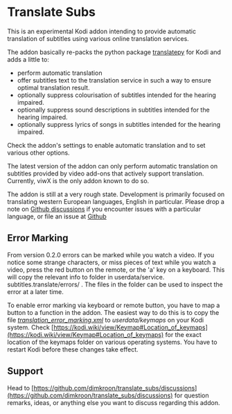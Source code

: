 Translate Subs
==============

This is an experimental Kodi addon intending to provide automatic 
translation of subtitles using various online translation services.

The addon basically re-packs the python package [translatepy](https://github.com/Animenosekai/translate) 
for Kodi and adds a little to:
* perform automatic translation
* offer subtitles text to the translation service in such a way to ensure 
  optimal translation result.
* optionally suppress colourisation of subtitles intended for the hearing 
  impaired.
* optionally suppress sound descriptions in subtitles intended for the 
  hearing impaired.
* optionally suppress lyrics of songs in subtitles intended for the 
  hearing impaired.

Check the addon's settings to enable automatic translation and to set various 
other options.

The latest version of the addon can only perform automatic translation on 
subtitles provided by video add-ons that actively support translation. 
Currently, viwX is the only addon known to do so.

The addon is still at a very rough state. 
Development is primarily focused on translating western European languages, 
English in particular. Please drop a note on 
[Github discussions](https://github.com/dimkroon/translate_subs/discussions) 
if you encounter issues with a particular language, or file an issue at 
[Github](https://github.com/dimkroon/translate_subs/issues)

## Error Marking
From version 0.2.0 errors can be marked while you watch a video. 
If you notice some strange characters, or miss pieces of text while you 
watch a video, press the red button on the remote, or the 'a' key on a 
keyboard. This will copy the relevant info to folder in userdata/service.
subtitles.translate/errors/<date> <time>. The files in the folder can be 
used to inspect the error at a later time.

To enable error marking via keyboard or remote button, you have to map a 
button to a function in the addon. The easiest way to do this is to copy the 
file [*translation_error_marking.xml*](https://github.com/dimkroon/translate_subs/blob/development/translation_error_marking.xml) to 
*userdata/keymaps* on your Kodi system.
Check [https://kodi.wiki/view/Keymap#Location_of_keymaps](https://kodi.wiki/view/Keymap#Location_of_keymaps)
for the exact location of the keymaps folder on various operating systems.
You have to restart Kodi before these changes take effect.

## Support
Head to [https://github.com/dimkroon/translate_subs/discussions](https://github.com/dimkroon/translate_subs/discussions)
for question remarks, ideas, or anything else you want to discuss regarding this
addon.

